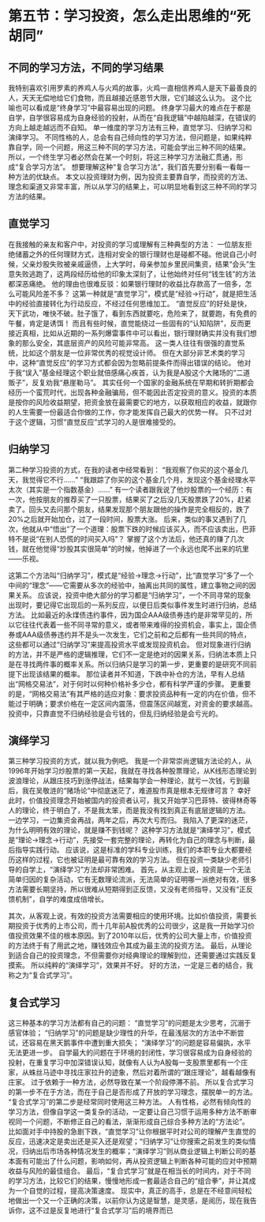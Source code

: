 #  第五节：学习投资，怎么走出思维的“死胡同”

## 不同的学习方法，不同的学习结果

我特别喜欢引用罗素的养鸡人与火鸡的故事，火鸡一直相信养鸡人是天下最善良的人，天天无偿地给它们食物，而且越接近感恩节大限，它们越这么认为。
这个比喻也可以看成是“终身学习”中最容易出现的问题。
终身学习最大的难点在于都是自学，自学很容易成为自身经验的投射，从而在“自我逻辑”中越陷越深，在错误的方向上越走越远而不自知。
单一维度的学习方法有三种，直觉学习、归纳学习和演绎学习。
不同性格的人，总会有自己倾向性的学习方法，但问题是，如果纯粹靠自学，同一个问题，用这三种不同的学习方法，可能会学出三种不同的结果。
所以，一个终生学习者必然会在某一个时刻，将这三种学习方法融汇贯通，形成“复合学习方法”。
想要理解这种“复合学习方法”，我们首先要分别看一看每一种方法的优缺点。
本文以投资理财为例，因为投资主要靠自学，而投资的方法、理念和渠道又非常丰富，所以从学习的结果上，可以明显地看到这三种不同的学习方法的结果。

## 直觉学习

在我接触的亲友和客户中，对投资的学习或理解有三种典型的方法：
一位朋友拒绝储蓄之外的任何理财方式，连相对安全的银行理财也是碰都不碰。他说自己小时候，父亲炒股失败被亲戚逼债，上大学时，母亲参加乡里民间集资，结果“会头”生意失败逃跑了，这两段经历给他的印象太深刻了，让他始终对任何“钱生钱”的方法都深恶痛绝。
他的理由也很难反驳：如果银行理财的收益比存款高了一倍多，怎么可能风险差不多？
这第一种就是“直觉学习”，模式是“经验→行动”，就是把生活中的经验直接转化为行动反应，不经过任何思维加工。
“直觉反应”的好处是快，天下武功，唯快不破。肚子饿了，看到东西就要吃，危险来了，就要跑，有免费的午餐，肯定是诱饵！
而且有些时候，直觉能绕过一些固有的“认知陷阱”，反而更接近真相，比如从近期的一系列爆雷事件中可以看出，银行理财确实并没有我们想象的那么安全，其底层资产的风险可能非常高。
这一类人往往有很强的直觉系统，比如这个朋友是一位非常优秀的视觉设计师。
但在大部分非艺术类的学习中，这种“直觉反应”的学习方式都会因为忽略前提条件而得出错误的结论。
他对于我“误入”基金经理这个职业就倍感痛心疾首，认为我是A股这个大赌场的“二道贩子”，反复劝我“悬崖勒马”。
其实任何一个国家的金融系统在早期和转折期都会经历一个蛮荒时代，出现各种金融骗局，但不能因此否定投资的意义。投资的本质是按你的风险收益期望，把资金放在最需要它的地方，以获取相应的收益，就跟你的人生需要一份最适合你做的工作，你才能发挥自己最大的优势一样。
只不过对于这个逻辑，习惯“直觉反应”式学习的人是很难接受的。

## 归纳学习

第二种学习投资的方式，在我的读者中经常看到：
“我观察了你买的这个基金几天，我觉得它不行……”
“我跟踪了你买的这个基金几个月，发现这个基金经理水平太次（其实是一个指数基金）……”
有一个读者跟我说了他炒股票的一个经历：有一次，他按朋友的推荐买了一只股票，结果买了之后没几天股票跌了20%，赶紧卖了。回头又去问那个朋友，结果发现那个朋友跟他的操作是完全相反的，跌了20%之后就开始加仓，过了一段时间，股票大涨。
后来，类似的事又遇到了几次，他就从中“悟出”了一个道理：股票下跌的时候应该买入，而不应该卖出，巴菲特不是说“在别人恐慌的时间买入吗”？
掌握了这个方法后，他还真的赚了几次钱，就在他觉得“炒股其实很简单”的时候，他掉进了一个永远也爬不出来的坑里——乐视。


这第二个方法叫“归纳学习”，模式是“经验→理念→行动”，比“直觉学习”多了一个中间的“理念”——它需要从多次的经验中，抽离出共同的属性，建立事物之间的因果关系。
应该说，投资中绝大部分的学习都是“归纳学习”，一个不同寻常的现象出现时，要记得它出现后的一系列反应，以便日后类似事件发生时进行归纳，总结方法。
比如最近的永煤债违约事件，因为国企AAA级债券违约是非常罕见的，所以它往往代表着一些不同寻常的意义，或者带来难得的投资机会，事实上，国企债券或AAA级债券违约并不是头一次发生，它们之前和之后都有一些共同的特点，这些都可以通过“归纳学习”来提高投资水平或发现投资机会。
但对现象进行归纳的方法，并不是严格的逻辑推理，它们不一定是绝对的因果关系，归纳法本质上只是在寻找两件事的概率关系。所以归纳只是学习的第一步，更重要的是研究不同前提下出现该结果的概率。
那位读者并不知道，下跌中补仓的方法，早有人总结出“网格交易法”，对于何时以何种价格补多少仓，都有科学严谨的步骤。
更重要的是，“网格交易法”有其严格的适应对象：要求投资品种有一定的内在价值，但不能过于明确；要求价格在一定区间内震荡，但震荡区间越宽，对资金的要求越高。
投资中，只靠直觉不归纳经验是会亏钱的，但乱归纳经验是会亏光的。

## 演绎学习

第三种学习投资的方式，就以我为例吧。
我是一个非常崇尚逻辑方法论的人，从1996年开始学习炒股票的第一天起，我就在寻找各种股票理论，从K线形态理论到波浪理论，从跟庄技巧到涨停战法，结果每学会一种理论，就亏一次钱，亏到最后，我在吴敬涟的“赌场论”中彻底迷茫了，难道股市真是根本无规律可言？
幸好此时，价值投资理念开始被国内的投资者认可，我又开始学习巴菲特、彼得林奇等人的理论，终于明白了，不是我太笨，而是我没有找到真正有底层逻辑的方法。
一边学习，一边集资金再战，两年之后，再次大亏而归。
我陷入了更深的迷茫，为什么明明有效的理论，就是赚不到钱呢？
这种学习方法就是“演绎学习”，模式是“理论→理念→行动”，先接受一套完整的理论，再转化为自己的理念与判断，最后指导实践行动。
应该说，这是标准的学科专业训练，我们的本职专业大都要经历这样的过程，它也被证明是最可靠有效的学习方法。
但在投资一类缺少老师引导的自学上，“演绎学习”方法却非常困难。
首先，从主观上说，投资是一个无法简单归因的复杂活动，它有无数理论流派，无法简单的证明哪一派绝对有效，很多方法需要长期坚持，所以很难从短期得到正反馈，又没有老师指导，又没有“正反馈机制”，自学的难度成倍增长。


其次，从客观上说，有效的投资方法需要相应的使用环境。比如价值投资，需要长期投资于优秀的上市公司，而十几年前A股优秀的公司很少，这是我一开始学习价值投资效果不佳的根本原因。到了2010年以后，优秀的公司大量上市，价值投资的方法终于有了用武之地，赚钱效应令其成为最主流的投资方法。
最后，从理论到适合自己的投资理念，不但需要你对经典理论的理解到位，还需要通过实践反复摸索。
所以纯粹的“演绎学习”，效果并不好。
好的方法，一定是三者的结合，我称之为“复合式学习”。

## 复合式学习

这三种基本的学习方法都有自己的问题：
“直觉学习”的问题是太少思考，沉溺于感官体验；
“归纳学习”的问题是缺少理性的升华，在最浅层次的方法中不断尝试，还容易在黑天鹅事件中遭到重大损失；
“演绎学习”的问题是容易偏执，水平无法更进一步。
自学最大的问题在于环境的封闭性，学习很容易成为自身经验的投射，在重复学习中加深错误认知，就像有人认为A股每一支股票里都有一个庄家，从蛛丝马迹中寻找庄家拉升的迹象，然后对着所谓的“跟庄理论”，越看越像有庄家。
过于依赖于一种方法，必然导致在某一个阶段停滞不前。
所以复合式学习的第一步不在于方法，而在于自己是否形成了开放的学习理念，摆脱单一的方法。
“复合式学习”的第二步是经常同时使用这三种方法。
人有性格，必然有倾向性的学习方法，但像自学这一类复杂的活动，一定要让自己习惯于运用多种方法不断审视同一个问题，不断修正自己的看法，渐渐形成自己综合多种方法的“方法论”。
比如面对手中持股的急剧下跌，“直觉学习”让你根据平时对公司的理解产生直觉的反应，迅速决定是卖出还是买入还是观望；“归纳学习”让你搜索之前发生的类似情况，归纳出后市场各种情况发生的概率；“演绎学习”则从商业逻辑上判断公司的基本面有可能出了什么问题，影响如何，再从投资逻辑上判断各种可能的应对中预期收益与风险的最佳组合。
最后，“复合式学习”就是在相当长的时间内，对于不同的学习方法，比较它们的结果，慢慢地形成一套最适合自己的“组合拳”，并让其成为一个自觉的过程，提高决策速度。
现实中，真正的高手，总是在不经意间轻松地做出一个又一个正确的决策，以前你认为这是智慧，是灵感，是阅历，现在我告诉你，这不过是反复地进行“复合式学习”后的境界而已


